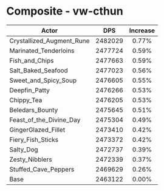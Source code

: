 # Composite - vw-cthun
| Actor | DPS | Increase |
|---|:---:|:---:|
|Crystallized_Augment_Rune|2482029|0.77%|
|Marinated_Tenderloins|2477724|0.59%|
|Fish_and_Chips|2477663|0.59%|
|Salt_Baked_Seafood|2477023|0.56%|
|Sweet_and_Spicy_Soup|2476605|0.55%|
|Deepfin_Patty|2476266|0.53%|
|Chippy_Tea|2476205|0.53%|
|Beledars_Bounty|2475645|0.51%|
|Feast_of_the_Divine_Day|2475304|0.49%|
|GingerGlazed_Fillet|2473410|0.42%|
|Fiery_Fish_Sticks|2473372|0.42%|
|Salty_Dog|2472737|0.39%|
|Zesty_Nibblers|2472339|0.37%|
|Stuffed_Cave_Peppers|2469629|0.26%|
|Base|2463122|0.00%|
